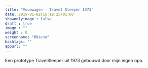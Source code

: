```yaml
---
title: "Vouwwagen - Travel Sleeper 1973"
date: 2019-01-02T15:19:25+01:00
showonlyimage : false
draft : true
image : ""
weight : 0
screenname: "BNiene"
hashtags: ""
appurl: ""
---
```


Een prototype TravelSleeper uit 1973 gebouwd door mijn eigen opa. 

